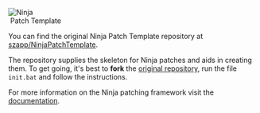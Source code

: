 <!--

If you have forked this repository for your own patch, feel free to update this readme to reflect info about your patch.
Please always keep a link to the original repository, so people know where to find it.
Suggested format for a patch readme file:

-------------------------------------------- DELETE EVERYTHING ABOVE ---------------------------------------------------

Patch Name
==========

Forked from https://github.com/szapp/NinjaPatchTemplate


Author

Description




Ninja <http://tiny.cc/GothicNinja>

<------------------------------------------- DELETE EVERYTHING BELOW -------------------------------------------------->
![Ninja](https://user-images.githubusercontent.com/20203034/42415261-92bed2ae-8248-11e8-875c-5f7408588af8.png)  
&nbsp;Patch Template

You can find the original Ninja Patch Template repository at
[szapp/NinjaPatchTemplate](https://github.com/szapp/NinjaPatchTemplate).

The repository supplies the skeleton for Ninja patches and aids in creating them. To get going, it's best to **fork**
the [original repository](https://github.com/szapp/NinjaPatchTemplate), run the file `init.bat` and follow the
instructions.

For more information on the Ninja patching framework visit the [documentation](https://tiny.cc/GothicNinja).
